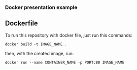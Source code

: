 ### Docker presentation example

## Dockerfile

To run this repository with docker file, just run this commands:

`docker build -t IMAGE_NAME .`

then, with the created image, run:

`docker run --name CONTAINER_NAME -p PORT:80 IMAGE_NAME`
